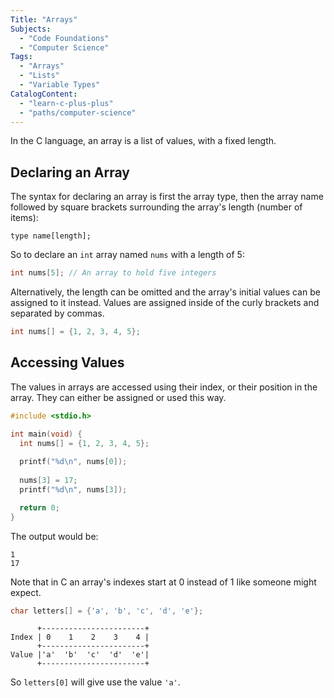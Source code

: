 ```yaml
---
Title: "Arrays"
Subjects:
  - "Code Foundations"
  - "Computer Science"
Tags:
  - "Arrays"
  - "Lists"
  - "Variable Types"
CatalogContent:
  - "learn-c-plus-plus"
  - "paths/computer-science"
---
```


In the C language, an array is a list of values, with a fixed length.  

## Declaring an Array

The syntax for declaring an array is first the array type, then the array name followed by square brackets surrounding the array's length (number of items):

```pseudo
type name[length];
```

So to declare an `int` array named `nums` with a length of 5:

```c
int nums[5]; // An array to hold five integers
```

Alternatively, the length can be omitted and the array's initial values can be assigned to it instead. Values are assigned inside of the curly brackets and separated by commas.

```c
int nums[] = {1, 2, 3, 4, 5};
```

## Accessing Values

The values in arrays are accessed using their index, or their position in the array. They can either be assigned or used this way.

```c
#include <stdio.h>

int main(void) {
  int nums[] = {1, 2, 3, 4, 5};
  
  printf("%d\n", nums[0]);
  
  nums[3] = 17;
  printf("%d\n", nums[3]);

  return 0;
}
```

The output would be:

```shell
1
17
```

Note that in C an array's indexes start at 0 instead of 1 like someone might expect.

```c
char letters[] = {'a', 'b', 'c', 'd', 'e'}; 
```

```pseudo
      +-----------------------+
Index | 0    1    2    3    4 |
      +-----------------------+
Value |'a'  'b'  'c'  'd'  'e'|
      +-----------------------+
```

So `letters[0]` will give use the value `'a'`.
